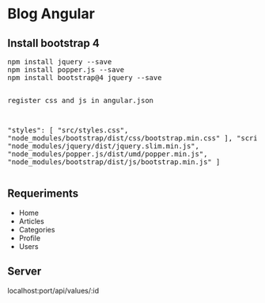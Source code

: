 # Blog Angular
<h2> Install bootstrap 4 </h2>
<pre >
npm install jquery --save 
npm install popper.js --save
npm install bootstrap@4 jquery --save

register css and js in angular.json 

"styles": [
    "src/styles.css",
    "node_modules/bootstrap/dist/css/bootstrap.min.css"
],
"scripts": [
    "node_modules/jquery/dist/jquery.slim.min.js",
    "node_modules/popper.js/dist/umd/popper.min.js",
    "node_modules/bootstrap/dist/js/bootstrap.min.js"
]
</pre>

<h2> Requeriments </h2>

<ul>
  <li>Home</li>
  <li>Articles</li>
  <li>Categories</li>
  <li>Profile</li>
  <li>Users</li>
</ul>

<h2> Server </h2>
localhost:port/api/values/:id
